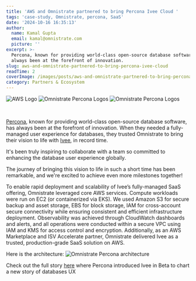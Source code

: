 ```yaml
---
title: 'AWS and Omnistrate partnered to bring Percona Ivee Cloud '
tags: 'case-study, Omnistrate, percona, SaaS'
date: '2024-10-16 16:35:13'
author:
  name: Kamal Gupta
  email: kamal@omnistrate.com
  picture: ''
excerpt: >-
  Percona, known for providing world-class open-source database software, has
  always been at the forefront of innovation.
slug: aws-and-omnistrate-partnered-to-bring-percona-ivee-cloud
readTime: 2
coverImage: /images/posts/aws-and-omnistrate-partnered-to-bring-percona-ivee-cloud-1.png
category: Partners & Ecosystem
---
```


![AWS Logo][6]
![Omnistrate Percona Logos][2]
![Omnistrate Percona Logos][1]

<br/>

[Percona][3], known for providing world-class open-source database software, has always been at the forefront of innovation. When they needed a fully-managed user experience for databases, they trusted Omnistrate to bring their vision to life with [Ivee][4], in record time.

It's been truly inspiring to collaborate with a team so committed to enhancing the database user experience globally. 

The journey of bringing this vision to life in such a short time has been remarkable, and we're excited to achieve even more milestones together!

To enable rapid deployment and scalability of Ivee’s fully-managed SaaS offering, Omnistrate leveraged core AWS services. Compute workloads were run on EC2 (or containerized via EKS). We used Amazon S3 for secure backup and asset storage, EBS for block storage, IAM for cross-account secure connectivity while ensuring consistent and efficient infrastructure deployment. Observability was achieved through CloudWatch dashboards and alerts, and all operations were conducted within a secure VPC using IAM and KMS for access control and encryption. Additionally, as an AWS Marketplace and ISV Accelerate partner, Omnistrate delivered Ivee as a trusted, production-grade SaaS solution on AWS.

Here is the architecture:
![Omnistrate Percona architecture][7]

Check out the full story [here][5] where Percona introduced Ivee in Beta to chart a new story of databases UX

[1]: /images/posts/aws-and-omnistrate-partnered-to-bring-percona-ivee-cloud-1.png
[2]: /images/posts/aws-and-omnistrate-partnered-to-bring-percona-ivee-cloud-2.png
[6]: /images/posts/aws-and-omnistrate-partnered-to-bring-percona-ivee-cloud-3.png
[7]: /images/posts/aws-and-omnistrate-partnered-to-bring-percona-ivee-cloud-4.png
[3]: https://percona.com/
[4]: https://ivee.cloud/
[5]: https://dev.to/spronin/introducing-ivee-in-beta-or-the-story-of-databases-ux-11el

